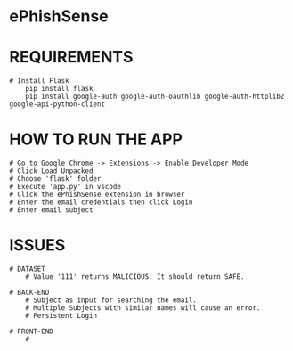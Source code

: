 # ePhishSense

# REQUIREMENTS
    # Install Flask
        pip install flask
        pip install google-auth google-auth-oauthlib google-auth-httplib2 google-api-python-client


# HOW TO RUN THE APP
    # Go to Google Chrome -> Extensions -> Enable Developer Mode
    # Click Load Unpacked
    # Choose 'flask' folder
    # Execute 'app.py' in vscode
    # Click the ePhishSense extension in browser
    # Enter the email credentials then click Login
    # Enter email subject

# ISSUES
    # DATASET
        # Value '111' returns MALICIOUS. It should return SAFE.
    
    # BACK-END
        # Subject as input for searching the email.
        # Multiple Subjects with similar names will cause an error.
        # Persistent Login

    # FRONT-END
        #


